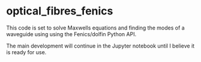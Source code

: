 # optical_fibres_fenics
This code is set to solve Maxwells equations and finding the modes of a waveguide using using the Fenics/dolfin Python API.

The main development will continue in the Jupyter notebook until I believe it is ready for use. 
